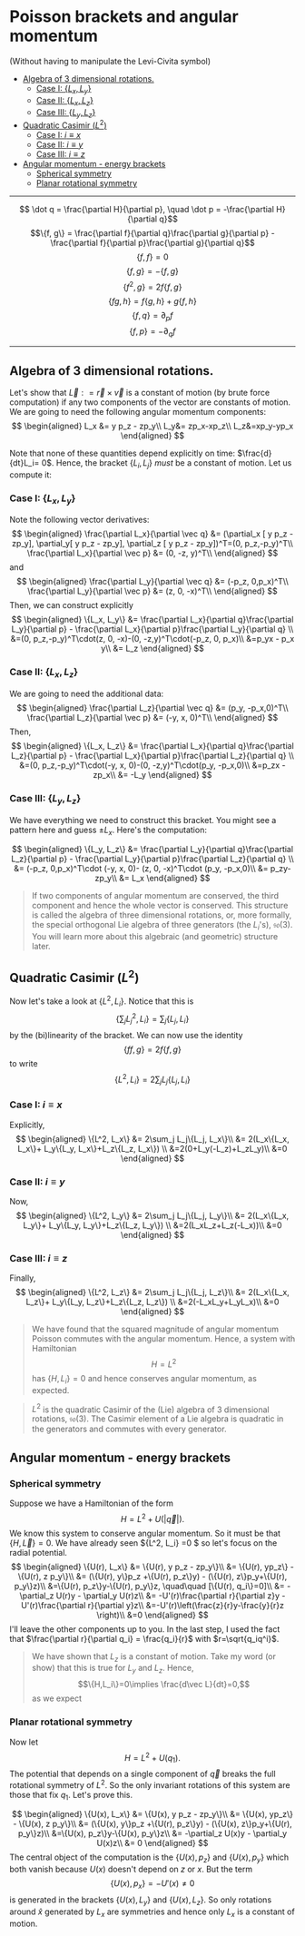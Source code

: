# Poisson brackets and angular momentum

(Without having to manipulate the Levi-Civita symbol)

  - [Algebra of 3 dimensional rotations.](#algebra-of-3-dimensional-rotations)
    - [Case I: $\{L_x, L_y\}$](#case-i-l_x-l_y)
    - [Case II: $\{L_x, L_z\}$](#case-ii-l_x-l_z)
    - [Case III: $\{L_y, L_z\}$](#case-iii-l_y-l_z)
  - [Quadratic Casimir ($L^2$)](#quadratic-casimir-l2)
    - [Case I: $i\equiv x$](#case-i-iequiv-x)
    - [Case II: $i\equiv y$](#case-ii-iequiv-y)
    - [Case III: $i\equiv z$](#case-iii-iequiv-z)
  - [Angular momentum - energy brackets](#angular-momentum---energy-brackets)
    - [Spherical symmetry](#spherical-symmetry)
    - [Planar rotational symmetry](#planar-rotational-symmetry)


---
$$ \dot q = \frac{\partial H}{\partial p}, \quad \dot p = -\frac{\partial H}{\partial q}$$
$$\{f, g\} = \frac{\partial f}{\partial q}\frac{\partial g}{\partial p} - \frac{\partial f}{\partial p}\frac{\partial g}{\partial q}$$
$$\{f,f\}=0$$
$$\{f, g\}=-\{f,g\}$$
$$ \{f^2,g\} = 2f\{f,g\}$$
$$\{fg,h\} = f\{g,h\}+g\{f, h\}$$
$$ \{f, q\}=\partial_p f$$
$$\{f, p\}=-\partial_q f$$

---

## Algebra of 3 dimensional rotations.

Let's show that $\vec L : = \vec r\times \vec v$ is a constant of motion (by brute force computation) if any two components of the vector are constants of motion. We are going to need the following angular momentum components:
$$
\begin{aligned}
L_x &= y p_z - zp_y\\
L_y&= zp_x-xp_z\\
L_z&=xp_y-yp_x
\end{aligned}
$$

Note that none of these quantities depend explicitly on time: $\frac{d}{dt}L_i= 0$. Hence, the bracket $\{L_i, L_j\}$ *must* be a constant of motion. Let us compute it:

### Case I: $\{L_x, L_y\}$
Note the following vector derivatives:
$$
\begin{aligned}
\frac{\partial L_x}{\partial \vec q} &= (\partial_x [ y p_z - zp_y], \partial_y[ y p_z - zp_y], \partial_z [ y p_z - zp_y])^T=(0, p_z,-p_y)^T\\
\frac{\partial L_x}{\partial \vec p} &= (0, -z, y)^T\\
\end{aligned}
$$
and
$$
\begin{aligned}
\frac{\partial L_y}{\partial \vec q} &= (-p_z, 0,p_x)^T\\
\frac{\partial L_y}{\partial \vec p} &= (z, 0, -x)^T\\
\end{aligned}
$$
Then, we can construct explicitly
$$
\begin{aligned}
\{L_x, L_y\} &= \frac{\partial L_x}{\partial q}\frac{\partial L_y}{\partial p} - \frac{\partial L_x}{\partial p}\frac{\partial L_y}{\partial q} \\
&=(0, p_z,-p_y)^T\cdot(z, 0, -x)-(0, -z,y)^T\cdot(-p_z, 0, p_x)\\
&=p_yx - p_x y\\
&= L_z
\end{aligned}
$$

### Case II: $\{L_x, L_z\}$
We are going to need the additional data:
$$
\begin{aligned}
\frac{\partial L_z}{\partial \vec q} &= (p_y, -p_x,0)^T\\
\frac{\partial L_z}{\partial \vec p} &= (-y, x, 0)^T\\
\end{aligned}
$$
Then,
$$
\begin{aligned}
\{L_x, L_z\} &= \frac{\partial L_x}{\partial q}\frac{\partial L_z}{\partial p} - \frac{\partial L_x}{\partial p}\frac{\partial L_z}{\partial q} \\
&=(0, p_z,-p_y)^T\cdot(-y, x, 0)-(0, -z,y)^T\cdot(p_y, -p_x,0)\\
&=p_zx - zp_x\\
&= -L_y
\end{aligned}
$$

### Case III: $\{L_y, L_z\}$

We have everything we need to construct this bracket. You might see a pattern here and guess $\pm L_x$. Here's the computation:

$$
\begin{aligned}
\{L_y, L_z\} &= \frac{\partial L_y}{\partial q}\frac{\partial L_z}{\partial p} - \frac{\partial L_y}{\partial p}\frac{\partial L_z}{\partial q} \\
&= (-p_z, 0,p_x)^T\cdot (-y, x, 0)- (z, 0, -x)^T\cdot (p_y, -p_x,0)\\
&= p_zy-zp_y\\
&= L_x
\end{aligned}
$$
> If two components of angular momentum are conserved, the third component and hence the whole vector is conserved. This structure is called the algebra of three dimensional rotations, or, more formally, the special orthogonal Lie algebra of three generators (the $L_i$'s), $\mathfrak{so}(3)$. You will learn more about this algebraic (and geometric) structure later. 

## Quadratic Casimir ($L^2$)

Now let's take a look at $\{L^2, L_i\}$. Notice that this is 
$$
\{\sum_j L_j^2, L_i\}=\sum_j\{L_j, L_i\}
$$
by the (bi)linearity of the bracket. We can now use the identity
$$
\{f f, g\}=2f\{f, g\}
$$
to write 
$$
\{L^2, L_i\} = 2\sum_j L_j\{L_j, L_i\}
$$

### Case I: $i\equiv x$

Explicitly, 
$$
\begin{aligned}
\{L^2, L_x\} &= 2\sum_j L_j\{L_j, L_x\}\\
&= 2(L_x\{L_x, L_x\}+ L_y\{L_y, L_x\}+L_z\{L_z, L_x\}) \\
&=2(0+L_y(-L_z)+L_zL_y)\\
&=0
\end{aligned}
$$

### Case II: $i\equiv y$

Now,
$$
\begin{aligned}
\{L^2, L_y\} &= 2\sum_j L_j\{L_j, L_y\}\\
&= 2(L_x\{L_x, L_y\}+ L_y\{L_y, L_y\}+L_z\{L_z, L_y\}) \\
&=2(L_xL_z+L_z(-L_x))\\
&=0
\end{aligned}
$$

### Case III: $i\equiv z$

Finally,
$$
\begin{aligned}
\{L^2, L_z\} &= 2\sum_j L_j\{L_j, L_z\}\\
&= 2(L_x\{L_x, L_z\}+ L_y\{L_y, L_z\}+L_z\{L_z, L_z\}) \\
&=2(-L_xL_y+L_yL_x)\\
&=0
\end{aligned}
$$

> We have found that the squared magnitude of angular momentum Poisson commutes with the angular momentum. Hence, a system with Hamiltonian $$H=L^2$$ has $\{H,L_i\}=0$ and hence conserves angular momentum, as expected. 

> $L^2$ is the quadratic Casimir of the (Lie) algebra of 3 dimensional rotations, $\mathfrak{so}(3)$. The Casimir element of a Lie algebra is quadratic in the generators and commutes with every generator.

## Angular momentum - energy brackets
### Spherical symmetry
Suppose we have a Hamiltonian of the form 
$$
H= L^2+U(|\vec q|).
$$
We know this system to conserve angular momentum. So it must be that $\{H, \vec L\}=0$. We have already seen $\{L^2, L_i\} =0 $ so let's focus on the radial potential. 
$$
\begin{aligned}
    \{U(r), L_x\} &= \{U(r), y p_z - zp_y\}\\
                  &= \{U(r), yp_z\} - \{U(r), z p_y\}\\
                  &= (\{U(r), y\}p_z +\{U(r), p_z\}y) - (\{U(r), z\}p_y+\{U(r), p_y\}z)\\
                  &=\{U(r), p_z\}y-\{U(r), p_y\}z, \quad\quad [\{U(r), q_i\}=0]\\
                  &= -\partial_z U(r)y - \partial_y U(r)z\\
                  &= -U'(r)\frac{\partial r}{\partial z}y - U'(r)\frac{\partial r}{\partial y}z\\
                  &=-U'(r)\left(\frac{z}{r}y-\frac{y}{r}z \right)\\
                  &=0
\end{aligned}
$$
I'll leave the other components up to you. In the last step, I used the fact that $\frac{\partial r}{\partial q_i} = \frac{q_i}{r}$ with $r=\sqrt{q_iq^i}$. 

> We have shown that $L_z$ is a constant of motion. Take my word (or show) that this is true for $L_y$ and $L_z$. Hence, $$\{H,L_i\}=0\implies \frac{d\vec L}{dt}=0,$$ as we expect

### Planar rotational symmetry

Now let 
$$
H= L^2+U(q_1).
$$
The potential that depends on a single component of $\vec q$ breaks the full rotational symmetry of $L^2$. So the only invariant rotations of this system are those that fix $q_1$. Let's prove this.

$$
\begin{aligned}
    \{U(x), L_x\} &= \{U(x), y p_z - zp_y\}\\
                  &= \{U(x), yp_z\} - \{U(x), z p_y\}\\
                  &= (\{U(x), y\}p_z +\{U(r), p_z\}y) - (\{U(x), z\}p_y+\{U(r), p_y\}z)\\
                  &=\{U(x), p_z\}y-\{U(x), p_y\}z\\
                  &= -\partial_z U(x)y - \partial_y U(x)z\\
                  &= 0
\end{aligned}
$$
The central object of the computation is the $\{U(x), p_z\}$ and $\{U(x), p_y\}$ which both vanish because $U(x)$ doesn't depend on $z$ or $x$. But the term
$$
\{U(x), p_x\} = -U'(x)\neq 0
$$
is generated in the brackets $\{U(x), L_y\}$ and $\{U(x), L_z\}$. So only rotations around $\hat x$ generated by $L_x$ are symmetries and hence only $L_x$ is a constant of motion.

